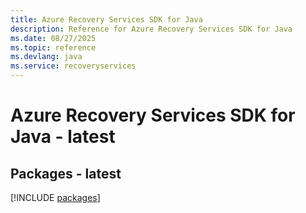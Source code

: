 ```yaml
---
title: Azure Recovery Services SDK for Java
description: Reference for Azure Recovery Services SDK for Java
ms.date: 08/27/2025
ms.topic: reference
ms.devlang: java
ms.service: recoveryservices
---
```

# Azure Recovery Services SDK for Java - latest
## Packages - latest
[!INCLUDE [packages](recovery-services-index.md)]